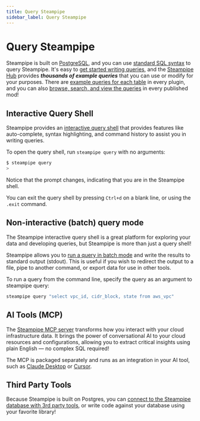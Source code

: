 ```yaml
---
title: Query Steampipe
sidebar_label: Query Steampipe
---
```


# Query Steampipe

Steampipe is built on [PostgreSQL](https://www.postgresql.org/), and you can use [standard SQL syntax](https://www..org/docs/14/sql.html) to query Steampipe. It's easy to [get started writing queries](/docs/sql/steampipe-sql), and the [Steampipe Hub](https://hub.steampipe.io/mods) provides ***thousands of example queries*** that you can use or modify for your purposes.  There are [example queries for each table](https://hub.steampipe.io/plugins/turbot/aws/tables/aws_s3_bucket) in every plugin, and you can also [browse, search, and view the queries](https://hub.steampipe.io/mods/turbot/aws_insights/queries) in every published mod!


## Interactive Query Shell
Steampipe provides an [interactive query shell](query/query-shell) that provides features like auto-complete, syntax highlighting, and command history to assist you in writing queries.

To open the query shell, run `steampipe query` with no arguments:

```bash
$ steampipe query
>
```

Notice that the prompt changes, indicating that you are in the Steampipe shell.

You can exit the query shell by pressing `Ctrl+d` on a blank line, or using the `.exit` command.


## Non-interactive (batch) query mode
The Steampipe interactive query shell is a great platform for exploring your data and developing queries, but Steampipe is more than just a query shell!

Steampipe allows you to [run a query in batch mode](query/batch-query) and write the results to standard output (stdout). This is useful if you wish to redirect the output to a file, pipe to another command, or export data for use in other tools.

To run a query from the command line, specify the query as an argument to steampipe query:
```bash
steampipe query "select vpc_id, cidr_block, state from aws_vpc"
```


## AI Tools (MCP)

The [Steampipe MCP server](query/mcp) transforms how you interact with your cloud infrastructure data.  It brings the power of conversational AI to your cloud resources and configurations, allowing you to extract critical insights using plain English — no complex SQL required!

The MCP is packaged separately and runs as an integration in your AI tool, such as [Claude Desktop](https://claude.ai/download) or [Cursor](https://www.cursor.com/).


## Third Party Tools
Because Steampipe is built on Postgres, you can [connect to the Steampipe database with 3rd party tools](query/third-party), or write code against your database using your favorite library!
